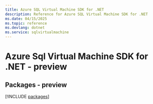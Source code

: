 ```yaml
---
title: Azure SQL Virtual Machine SDK for .NET
description: Reference for Azure SQL Virtual Machine SDK for .NET
ms.date: 04/15/2025
ms.topic: reference
ms.devlang: dotnet
ms.service: sqlvirtualmachine
---
```

# Azure Sql Virtual Machine SDK for .NET - preview
## Packages - preview
[!INCLUDE [packages](sql-virtual-machine-index.md)]